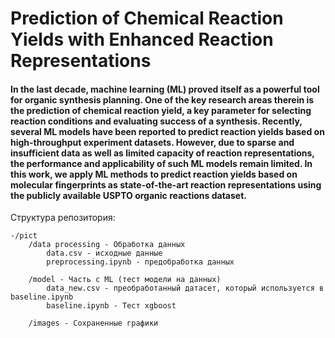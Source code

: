 # Prediction of Chemical Reaction Yields with Enhanced Reaction Representations
#### In the last decade, machine learning (ML) proved itself as a powerful tool for organic synthesis planning. One of the key research areas therein is the prediction of chemical reaction yield, a key parameter for selecting reaction conditions and evaluating success of a synthesis. Recently, several ML models have been reported to predict reaction yields based on high-throughput experiment datasets. However, due to sparse and insufficient data as well as limited capacity of reaction representations, the performance and applicability of such ML models remain limited. In this work, we apply ML methods to predict reaction yields based on molecular fingerprints as state-of-the-art reaction representations using the publicly available USPTO organic reactions dataset.

Структура репозитория:

    -/pict
        /data processing - Обработка данных
            data.csv - исходные данные
            preprocessing.ipynb - предобработка данных

        /model - Часть с ML (тест модели на данных)
            data_new.csv - преобработанный датасет, который используется в baseline.ipynb
            baseline.ipynb - Тест xgboost

        /images - Сохраненные графики
